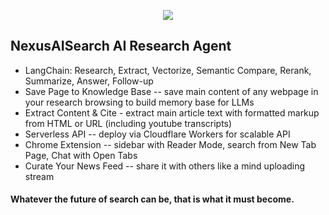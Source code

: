 <p align="center">
<img src="https://i.imgur.com/4GOOM9s.jpeg"> 
</p>

## NexusAISearch AI Research Agent

* LangChain: Research, Extract, Vectorize, Semantic Compare, Rerank, Summarize, Answer, Follow-up
* Save Page to Knowledge Base -- save main content of any webpage in your research browsing to build memory base for LLMs
* Extract Content & Cite - extract main article text with formatted markup from HTML or URL (including youtube transcripts)
* Serverless API -- deploy via Cloudflare Workers for scalable API
* Chrome Extension -- sidebar with Reader Mode, search from New Tab Page,  Chat with Open Tabs
* Curate Your News Feed -- share it with others like a mind uploading stream


#### Whatever the future of search can be, that is what it must become.
